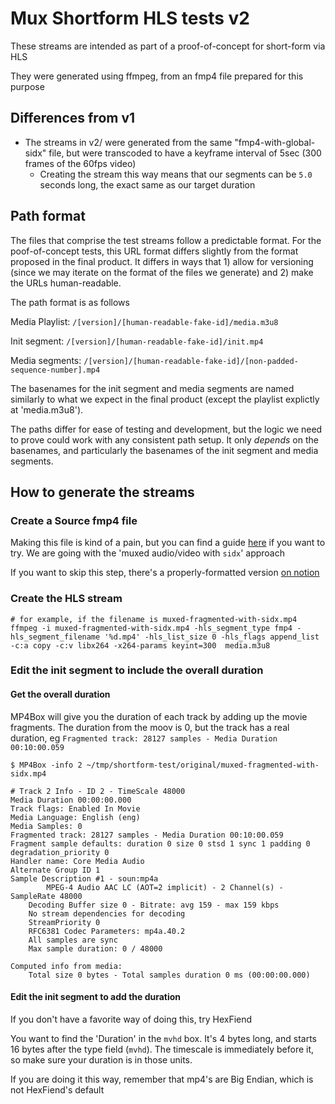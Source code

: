 # Mux Shortform HLS tests v2

These streams are intended as part of a proof-of-concept for short-form via HLS

They were generated using ffmpeg, from an fmp4 file prepared for this purpose

## Differences from v1

* The streams in v2/ were generated from the same "fmp4-with-global-sidx" file, but were transcoded to have a keyframe interval of 5sec (300 frames of the 60fps video)
  * Creating the stream this way means that our segments can be `5.0` seconds long, the exact same as our target duration

## Path format

The files that comprise the test streams follow a predictable format. For the poof-of-concept tests, this URL format differs slightly from the format proposed in the final product. It differs in ways that 1) allow for versioning (since we may iterate on the format of the files we generate) and 2) make the URLs human-readable.

The path format is as follows

Media Playlist:
`/[version]/[human-readable-fake-id]/media.m3u8`

Init segment:
`/[version]/[human-readable-fake-id]/init.mp4`

Media segments:
`/[version]/[human-readable-fake-id]/[non-padded-sequence-number].mp4`

The basenames for the init segment and media segments are named similarly to what we expect in the final product (except the playlist explictly at 'media.m3u8').

The paths differ for ease of testing and development, but the logic we need to prove could work with any consistent path setup. It only *depends* on the basenames, and particularly the basenames of the init segment and media segments.

## How to generate the streams

### Create a Source fmp4 file

Making this file is kind of a pain, but you can find a guide [here](https://www.notion.so/mux/Short-MP4-JIT-8e4297d1a7cd4a9d95f5874323c98184#0fc389e52e074fe0975c443f507549c2) if you want to try. We are going with the 'muxed audio/video with `sidx`' approach

If you want to skip this step, there's a properly-formatted version [on notion](https://www.notion.so/mux/muxed-av-with-sidx-mp4-1bb97a7f89d080e499e4fb2596477a9a?pvs=4)

### Create the HLS stream

```shell
# for example, if the filename is muxed-fragmented-with-sidx.mp4
ffmpeg -i muxed-fragmented-with-sidx.mp4 -hls_segment_type fmp4 -hls_segment_filename '%d.mp4' -hls_list_size 0 -hls_flags append_list -c:a copy -c:v libx264 -x264-params keyint=300  media.m3u8
```

### Edit the init segment to include the overall duration

#### Get the overall duration

MP4Box will give you the duration of each track by adding up the movie fragments. The duration from the moov is 0, but the track has a real duration, eg `Fragmented track: 28127 samples - Media Duration 00:10:00.059`

```shell
$ MP4Box -info 2 ~/tmp/shortform-test/original/muxed-fragmented-with-sidx.mp4 

# Track 2 Info - ID 2 - TimeScale 48000
Media Duration 00:00:00.000 
Track flags: Enabled In Movie
Media Language: English (eng)
Media Samples: 0
Fragmented track: 28127 samples - Media Duration 00:10:00.059
Fragment sample defaults: duration 0 size 0 stsd 1 sync 1 padding 0 degradation_priority 0
Handler name: Core Media Audio
Alternate Group ID 1
Sample Description #1 - soun:mp4a
		MPEG-4 Audio AAC LC (AOT=2 implicit) - 2 Channel(s) - SampleRate 48000
	Decoding Buffer size 0 - Bitrate: avg 159 - max 159 kbps
	No stream dependencies for decoding
	StreamPriority 0
	RFC6381 Codec Parameters: mp4a.40.2
	All samples are sync
	Max sample duration: 0 / 48000

Computed info from media:
	Total size 0 bytes - Total samples duration 0 ms (00:00:00.000)

```

#### Edit the init segment to add the duration

If you don't have a favorite way of doing this, try HexFiend

You want to find the 'Duration' in the `mvhd` box. It's 4 bytes long, and starts 16 bytes after the type field (`mvhd`). The timescale is immediately before it, so make sure your duration is in those units.

If you are doing it this way, remember that mp4's are Big Endian, which is not HexFiend's default
